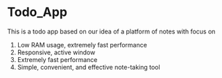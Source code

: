 # Todo_App
This is a todo app based on our idea of a platform of notes with focus on
1. Low RAM usage, extremely fast performance
2. Responsive, active window
3. Extremely fast performance
4. Simple, convenient, and effective note-taking tool

